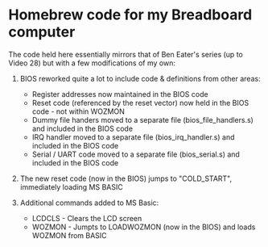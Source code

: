 # Homebrew code for my Breadboard computer
The code held here essentially mirrors that of Ben Eater's series (up to Video 28) but with a few modifications of my own:

1. BIOS reworked quite a lot to include code & definitions from other areas:
    - Register addresses now maintained in the BIOS code
    - Reset code (referenced by the reset vector) now held in the BIOS code - not within WOZMON
    - Dummy file handers moved to a separate file (bios_file_handlers.s) and included in the BIOS code
    - IRQ handler moved to a separate file (bios_irq_handler.s) and included in the BIOS code
    - Serial / UART code moved to a separate file (bios_serial.s) and included in the BIOS code

2. The new reset code (now in the BIOS) jumps to "COLD_START", immediately loading MS BASIC

3. Additional commands added to MS Basic:
    - LCDCLS    - Clears the LCD screen
    - WOZMON    - Jumpts to LOADWOZMON (now in the BIOS) and loads WOZMON from BASIC